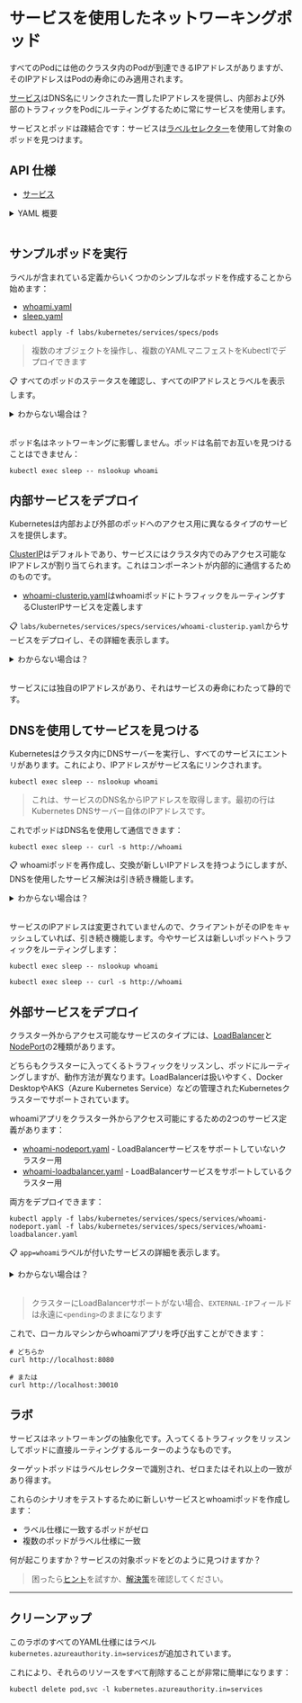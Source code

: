 # サービスを使用したネットワーキングポッド

すべてのPodには他のクラスタ内のPodが到達できるIPアドレスがありますが、そのIPアドレスはPodの寿命にのみ適用されます。

[サービス](https://kubernetes.io/docs/concepts/services-networking/service/)はDNS名にリンクされた一貫したIPアドレスを提供し、内部および外部のトラフィックをPodにルーティングするために常にサービスを使用します。

サービスとポッドは疎結合です：サービスは[ラベルセレクター](https://kubernetes.io/docs/concepts/overview/working-with-objects/labels/)を使用して対象のポッドを見つけます。

## API 仕様

- [サービス](https://kubernetes.io/docs/reference/generated/kubernetes-api/v1.20/#service-v1-core)

<details>
  <summary>YAML 概要</summary>

サービス定義には通常のメタデータが含まれています。仕様にはネットワークポートとラベルセレクタが含まれている必要があります：



```
apiVersion: v1
kind: Service
metadata:
  name: whoami
spec:
  selector:
    app: whoami
  ports:
    - name: http
      port: 80
      targetPort: 80
```


ポートはサービスがリッスンする場所であり、ラベルセレクタはゼロから多数のポッドに一致する可能性があります。

* `selector` - 対象のポッドを見つけるためのラベルリスト
* `ports` - リッスンするポートのリスト
* `name` - Kubernetes内のポート名
* `port` - サービスがリッスンするポート
* `targetPort` - トラフィックが送信されるポッドのポート

## ポッド YAML

ポッドはサービスからのトラフィックを受信するために一致するラベルを含める必要があります。

ラベルはメタデータで指定されます：



```
apiVersion: v1
kind: Pod
metadata:
  name: whoami
  labels:
    app: whoami
spec:
  # ...
```


> ラベルは任意のキー値ペアです。アプリケーションポッドには通常、`app`、`component`、`version`が使用されます。

</details><br/>

## サンプルポッドを実行

ラベルが含まれている定義からいくつかのシンプルなポッドを作成することから始めます：

* [whoami.yaml](specs/pods/whoami.yaml)
* [sleep.yaml](specs/pods/sleep.yaml)



```
kubectl apply -f labs/kubernetes/services/specs/pods
```


> 複数のオブジェクトを操作し、複数のYAMLマニフェストをKubectlでデプロイできます

📋 すべてのポッドのステータスを確認し、すべてのIPアドレスとラベルを表示します。

<details>
  <summary>わからない場合は？</summary>



```
kubectl get pods -o wide --show-labels
```


</details><br/>

ポッド名はネットワーキングに影響しません。ポッドは名前でお互いを見つけることはできません：



```
kubectl exec sleep -- nslookup whoami
```


## 内部サービスをデプロイ

Kubernetesは内部および外部のポッドへのアクセス用に異なるタイプのサービスを提供します。

[ClusterIP](https://kubernetes.io/docs/concepts/services-networking/connect-applications-service/)はデフォルトであり、サービスにはクラスタ内でのみアクセス可能なIPアドレスが割り当てられます。これはコンポーネントが内部的に通信するためのものです。

* [whoami-clusterip.yaml](specs/services/whoami-clusterip.yaml)はwhoamiポッドにトラフィックをルーティングするClusterIPサービスを定義します

📋 `labs/kubernetes/services/specs/services/whoami-clusterip.yaml`からサービスをデプロイし、その詳細を表示します。

<details>
  <summary>わからない場合は？</summary>



```
kubectl apply -f labs/kubernetes/services/specs/services/whoami-clusterip.yaml
```


詳細を表示：


```
kubectl get service whoami

kubectl describe svc whoami
```


> `get`と`describe`コマンドはすべてのオブジェクトに対して同じです。サービスは`svc`のエイリアスを持ちます

</details><br/>

サービスには独自のIPアドレスがあり、それはサービスの寿命にわたって静的です。

## DNSを使用してサービスを見つける

Kubernetesはクラスタ内にDNSサーバーを実行し、すべてのサービスにエントリがあります。これにより、IPアドレスがサービス名にリンクされます。


```
kubectl exec sleep -- nslookup whoami
```


> これは、サービスのDNS名からIPアドレスを取得します。最初の行はKubernetes DNSサーバー自体のIPアドレスです。

これでポッドはDNS名を使用して通信できます：



```
kubectl exec sleep -- curl -s http://whoami
```


📋 whoamiポッドを再作成し、交換が新しいIPアドレスを持つようにしますが、DNSを使用したサービス解決は引き続き機能します。

<details>
  <summary>わからない場合は？</summary>

現在のIPアドレスを確認してからポッドを削除します：



```
kubectl get pods -o wide -l app=whoami

kubectl delete pods -l app=whoami
```


> ラベルセレクタもKubectlで使用できます。ラベルは強力な管理ツールです

交換用のポッドを作成し、そのIPアドレスを確認します：



```
kubectl apply -f labs/kubernetes/services/specs/pods

kubectl get pods -o wide -l app=whoami
```


</details><br/>

サービスのIPアドレスは変更されていませんので、クライアントがそのIPをキャッシュしていれば、引き続き機能します。今やサービスは新しいポッドへトラフィックをルーティングします：


```
kubectl exec sleep -- nslookup whoami

kubectl exec sleep -- curl -s http://whoami
```


## 外部サービスをデプロイ

クラスター外からアクセス可能なサービスのタイプには、[LoadBalancer](https://kubernetes.io/docs/tasks/access-application-cluster/create-external-load-balancer/)と[NodePort](https://kubernetes.io/docs/concepts/services-networking/service/#nodeport)の2種類があります。

どちらもクラスターに入ってくるトラフィックをリッスンし、ポッドにルーティングしますが、動作方法が異なります。LoadBalancerは扱いやすく、Docker DesktopやAKS（Azure Kubernetes Service）などの管理されたKubernetesクラスターでサポートされています。

whoamiアプリをクラスター外からアクセス可能にするための2つのサービス定義があります：

* [whoami-nodeport.yaml](specs/services/whoami-nodeport.yaml) - LoadBalancerサービスをサポートしていないクラスター用
* [whoami-loadbalancer.yaml](specs/services/whoami-loadbalancer.yaml) - LoadBalancerサービスをサポートしているクラスター用

両方をデプロイできます：



```
kubectl apply -f labs/kubernetes/services/specs/services/whoami-nodeport.yaml -f labs/kubernetes/services/specs/services/whoami-loadbalancer.yaml
```


📋 `app=whoami`ラベルが付いたサービスの詳細を表示します。

<details>
  <summary>わからない場合は？</summary>



```
kubectl get svc -l app=whoami
```


</details><br/>

> クラスターにLoadBalancerサポートがない場合、`EXTERNAL-IP`フィールドは永遠に`<pending>`のままになります

これで、ローカルマシンからwhoamiアプリを呼び出すことができます：



```
# どちらか
curl http://localhost:8080

# または
curl http://localhost:30010
```


## ラボ

サービスはネットワーキングの抽象化です。入ってくるトラフィックをリッスンしてポッドに直接ルーティングするルーターのようなものです。

ターゲットポッドはラベルセレクターで識別され、ゼロまたはそれ以上の一致があり得ます。

これらのシナリオをテストするために新しいサービスとwhoamiポッドを作成します：

* ラベル仕様に一致するポッドがゼロ
* 複数のポッドがラベル仕様に一致

何が起こりますか？サービスの対象ポッドをどのように見つけますか？

> 困ったら[ヒント](hints_jp.md)を試すか、[解決策](solution_jp.md)を確認してください。

___
## クリーンアップ

このラボのすべてのYAML仕様にはラベル`kubernetes.azureauthority.in=services`が追加されています。

これにより、それらのリソースをすべて削除することが非常に簡単になります：



```
kubectl delete pod,svc -l kubernetes.azureauthority.in=services
```
